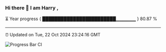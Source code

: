 ### Hi there 👋 I am Harry , 

⏳ Year progress { ████████████████████████▁▁▁▁▁▁ } 80.87 %

---

⏰ Updated on Tue, 22 Oct 2024 23:24:16 GMT

![Progress Bar CI](https://github.com/duykhang68/duykhang68/workflows/Progress%20Bar%20CI/badge.svg)
